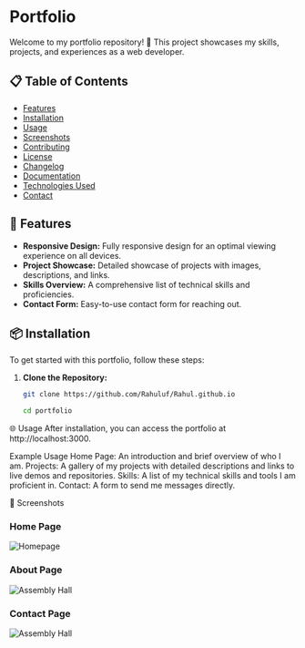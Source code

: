 # Portfolio

Welcome to my portfolio repository! 🌟 This project showcases my skills, projects, and experiences as a web developer.

## 📋 Table of Contents

- [Features](#features)
- [Installation](#installation)
- [Usage](#usage)
- [Screenshots](#screenshots)
- [Contributing](#contributing)
- [License](#license)
- [Changelog](#changelog)
- [Documentation](#documentation)
- [Technologies Used](#technologies-used)
- [Contact](#contact)

## 🚀 Features

- **Responsive Design:** Fully responsive design for an optimal viewing experience on all devices.
- **Project Showcase:** Detailed showcase of projects with images, descriptions, and links.
- **Skills Overview:** A comprehensive list of technical skills and proficiencies.
- **Contact Form:** Easy-to-use contact form for reaching out.

## 📦 Installation

To get started with this portfolio, follow these steps:

1. **Clone the Repository:**
   ```bash
   git clone https://github.com/Rahuluf/Rahul.github.io

   cd portfolio


🌐 Usage
After installation, you can access the portfolio at http://localhost:3000.



Example Usage
Home Page: An introduction and brief overview of who I am.
Projects: A gallery of my projects with detailed descriptions and links to live demos and repositories.
Skills: A list of my technical skills and tools I am proficient in.
Contact: A form to send me messages directly.




🎨 Screenshots
### Home Page
![Homepage](https://github.com/Rahuluf/Rahul.github.io/blob/main/%7B07DF30C0-148D-4D2D-89E7-C32CEB9A1521%7D.png)

### About Page
![Assembly Hall](https://github.com/Rahuluf/Rahul.github.io/blob/main/%7B70401CAC-3263-495C-B556-C52FF81E1B39%7D.png)

### Contact Page
![Assembly Hall](https://github.com/Rahuluf/Rahul.github.io/blob/main/%7BE7729E94-0371-4ABC-ADE0-AB91F1D9569D%7D.png)


